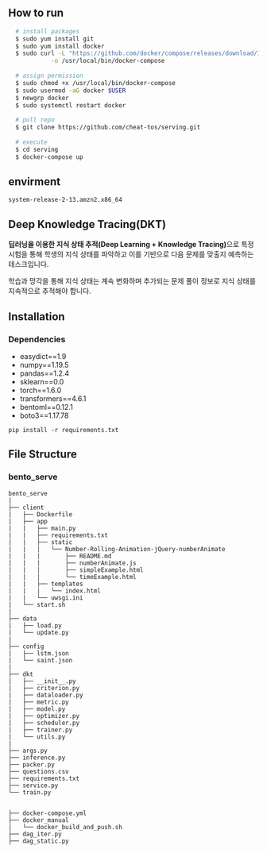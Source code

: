 ## How to run

```bash
  # install packages
  $ sudo yum install git
  $ sudo yum install docker
  $ sudo curl -L "https://github.com/docker/compose/releases/download/1.29.2/docker-compose-$(uname -s)-$(uname -m)" \
            -o /usr/local/bin/docker-compose
  
  # assign permission
  $ sudo chmod +x /usr/local/bin/docker-compose
  $ sudo usermod -aG docker $USER
  $ newgrp docker
  $ sudo systemctl restart docker
  
  # pull repo
  $ git clone https://github.com/cheat-tos/serving.git
  
  # execute
  $ cd serving
  $ docker-compose up
```

## envirment
```
system-release-2-13.amzn2.x86_64
```

## Deep Knowledge Tracing(DKT)
<b>딥러닝을 이용한 지식 상태 추적(Deep Learning + Knowledge Tracing)</b>으로 특정 시험을 통해 학생의 지식 상태를 파악하고 이를 기반으로 다음 문제를 맞출지 예측하는 테스크입니다.

학습과 망각을 통해 지식 상태는 계속 변화하며 추가되는 문제 풀이 정보로 지식 상태를 지속적으로 추적해야 합니다.

## Installation
### Dependencies
- easydict==1.9
- numpy==1.19.5
- pandas==1.2.4
- sklearn==0.0
- torch==1.6.0
- transformers==4.6.1
- bentoml==0.12.1
- boto3==1.17.78
```
pip install -r requirements.txt
```

## File Structure
### bento_serve
```
bento_serve
|
├── client
|   ├── Dockerfile
|   ├── app
|   |   ├── main.py
|   |   ├── requirements.txt
|   |   ├── static
|   |   |   └── Number-Rolling-Animation-jQuery-numberAnimate
|   |   |       ├── README.md
|   |   |       ├── numberAnimate.js
|   |   |       ├── simpleExample.html
|   |   |       └── timeExample.html
|   |   ├── templates
|   |   |   └── index.html
|   |   └── uwsgi.ini
|   └── start.sh
|
├── data
|   ├── load.py
|   └── update.py
|
├── config
|   ├── lstm.json
|   └── saint.json
|
├── dkt
|   ├── __init__.py
|   ├── criterion.py
|   ├── dataloader.py
|   ├── metric.py
|   ├── model.py
|   ├── optimizer.py
|   ├── scheduler.py
|   ├── trainer.py
|   └── utils.py
|
├── args.py
├── inference.py
├── packer.py
├── questions.csv
├── requirements.txt
├── service.py
└── train.py
 

├── docker-compose.yml
├── docker_manual
|   └── docker_build_and_push.sh
├── dag_iter.py
├── dag_static.py
```
